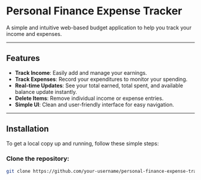 # Personal Finance Expense Tracker

A simple and intuitive web-based budget application to help you track your income and expenses.

---

## Features
- **Track Income**: Easily add and manage your earnings.
- **Track Expenses**: Record your expenditures to monitor your spending.
- **Real-time Updates**: See your total earned, total spent, and available balance update instantly.
- **Delete Items**: Remove individual income or expense entries.
- **Simple UI**: Clean and user-friendly interface for easy navigation.

---

## Installation

To get a local copy up and running, follow these simple steps:

### Clone the repository:
```bash
git clone https://github.com/your-username/personal-finance-expense-tracker.git
